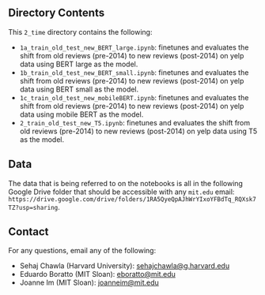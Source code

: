 ## Directory Contents

This `2_time` directory contains the following:
* `1a_train_old_test_new_BERT_large.ipynb`: finetunes and evaluates the shift from old reviews (pre-2014) to new reviews (post-2014) on yelp data using BERT large as the model.
* `1b_train_old_test_new_BERT_small.ipynb`: finetunes and evaluates the shift from old reviews (pre-2014) to new reviews (post-2014) on yelp data using BERT small as the model.
* `1c_train_old_test_new_mobileBERT.ipynb`: finetunes and evaluates the shift from old reviews (pre-2014) to new reviews (post-2014) on yelp data using mobile BERT as the model.
* `2_train_old_test_new_T5.ipynb`: finetunes and evaluates the shift from old reviews (pre-2014) to new reviews (post-2014) on yelp data using T5 as the model.

## Data

The data that is being referred to on the notebooks is all in the following Google Drive folder that should be accessible with any `mit.edu` email: `https://drive.google.com/drive/folders/1RA5QyeQpAJhWrYIxoYFBdTq_RQXsk7TZ?usp=sharing`.

## Contact

For any questions, email any of the following:
* Sehaj Chawla (Harvard University): sehajchawla@g.harvard.edu
* Eduardo Boratto (MIT Sloan): eboratto@mit.edu
* Joanne Im (MIT Sloan): joanneim@mit.edu
